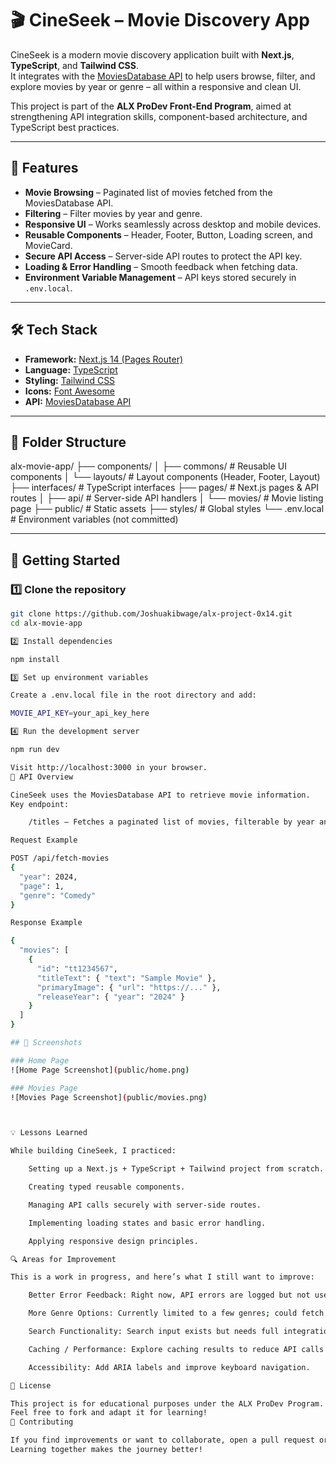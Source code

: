 # 🎬 CineSeek – Movie Discovery App

CineSeek is a modern movie discovery application built with **Next.js**, **TypeScript**, and **Tailwind CSS**.  
It integrates with the [MoviesDatabase API](https://rapidapi.com/SAdrian/api/moviesdatabase/) to help users browse, filter, and explore movies by year or genre – all within a responsive and clean UI.

This project is part of the **ALX ProDev Front-End Program**, aimed at strengthening API integration skills, component-based architecture, and TypeScript best practices.

---

## 📌 Features

- **Movie Browsing** – Paginated list of movies fetched from the MoviesDatabase API.
- **Filtering** – Filter movies by year and genre.
- **Responsive UI** – Works seamlessly across desktop and mobile devices.
- **Reusable Components** – Header, Footer, Button, Loading screen, and MovieCard.
- **Secure API Access** – Server-side API routes to protect the API key.
- **Loading & Error Handling** – Smooth feedback when fetching data.
- **Environment Variable Management** – API keys stored securely in `.env.local`.

---

## 🛠 Tech Stack

- **Framework:** [Next.js 14 (Pages Router)](https://nextjs.org/)
- **Language:** [TypeScript](https://www.typescriptlang.org/)
- **Styling:** [Tailwind CSS](https://tailwindcss.com/)
- **Icons:** [Font Awesome](https://fontawesome.com/)
- **API:** [MoviesDatabase API](https://rapidapi.com/SAdrian/api/moviesdatabase/)

---

## 📂 Folder Structure

alx-movie-app/
├── components/
│ ├── commons/ # Reusable UI components
│ └── layouts/ # Layout components (Header, Footer, Layout)
├── interfaces/ # TypeScript interfaces
├── pages/ # Next.js pages & API routes
│ ├── api/ # Server-side API handlers
│ └── movies/ # Movie listing page
├── public/ # Static assets
├── styles/ # Global styles
└── .env.local # Environment variables (not committed)


---

## 🚀 Getting Started

### 1️⃣ Clone the repository
```bash
git clone https://github.com/Joshuakibwage/alx-project-0x14.git
cd alx-movie-app

2️⃣ Install dependencies

npm install

3️⃣ Set up environment variables

Create a .env.local file in the root directory and add:

MOVIE_API_KEY=your_api_key_here

4️⃣ Run the development server

npm run dev

Visit http://localhost:3000 in your browser.
📡 API Overview

CineSeek uses the MoviesDatabase API to retrieve movie information.
Key endpoint:

    /titles – Fetches a paginated list of movies, filterable by year and genre.

Request Example

POST /api/fetch-movies
{
  "year": 2024,
  "page": 1,
  "genre": "Comedy"
}

Response Example

{
  "movies": [
    {
      "id": "tt1234567",
      "titleText": { "text": "Sample Movie" },
      "primaryImage": { "url": "https://..." },
      "releaseYear": { "year": "2024" }
    }
  ]
}

## 📱 Screenshots

### Home Page
![Home Page Screenshot](public/home.png)

### Movies Page
![Movies Page Screenshot](public/movies.png)



💡 Lessons Learned

While building CineSeek, I practiced:

    Setting up a Next.js + TypeScript + Tailwind project from scratch.

    Creating typed reusable components.

    Managing API calls securely with server-side routes.

    Implementing loading states and basic error handling.

    Applying responsive design principles.

🔍 Areas for Improvement

This is a work in progress, and here’s what I still want to improve:

    Better Error Feedback: Right now, API errors are logged but not user-friendly.

    More Genre Options: Currently limited to a few genres; could fetch dynamically from the API.

    Search Functionality: Search input exists but needs full integration with API filtering.

    Caching / Performance: Explore caching results to reduce API calls and improve speed.

    Accessibility: Add ARIA labels and improve keyboard navigation.

📜 License

This project is for educational purposes under the ALX ProDev Program.
Feel free to fork and adapt it for learning!
🤝 Contributing

If you find improvements or want to collaborate, open a pull request or issue.
Learning together makes the journey better!